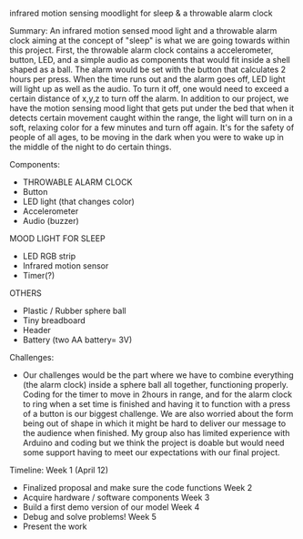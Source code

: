 infrared motion sensing moodlight for sleep & a throwable alarm clock

Summary:
An infrared motion sensed mood light and a throwable alarm clock aiming at the concept of "sleep" is what we are going towards within this project. First, the throwable alarm clock contains a accelerometer, button, LED, and a simple audio as components that would fit inside a shell shaped as a ball. The alarm would be set with the button that calculates 2 hours per press. When the time runs out and the alarm goes off, LED light will light up as well as the audio. To turn it off, one would need to exceed a certain distance of x,y,z to turn off the alarm. In addition to our project, we have the motion sensing mood light that gets put under the bed that when it detects certain movement caught within the range, the light will turn on in a soft, relaxing color for a few minutes and turn off again. It's for the safety of people of all ages, to be moving in the dark when you were to wake up in the middle of the night to do certain things. 

Components:
- THROWABLE ALARM CLOCK
- Button
- LED light (that changes color)
- Accelerometer
- Audio (buzzer)

MOOD LIGHT FOR SLEEP
- LED RGB strip
- Infrared motion sensor
- Timer(?)

OTHERS
- Plastic / Rubber sphere ball 
- Tiny breadboard
- Header
- Battery (two AA battery= 3V)

Challenges:
- Our challenges would be the part where we have to combine everything (the alarm clock) inside a sphere ball all together, functioning properly. Coding for the timer to move in 2hours in range, and for the alarm clock to ring when a set time is finished and having it to function with a press of a button is our biggest challenge. We are also worried about the form being out of shape in which it might be hard to deliver our message to the audience when finished. My group also has limited experience with Arduino and coding but we think the project is doable but would need some support having to meet our expectations with our final project. 

Timeline:
Week 1 (April 12)
- Finalized proposal and make sure the code functions
Week 2
- Acquire hardware / software components
Week 3
- Build a first demo version of our model
Week 4
- Debug and solve problems!
Week 5
- Present the work
